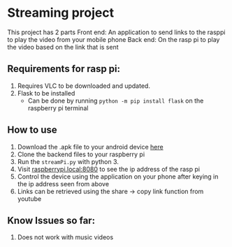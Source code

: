 # Streaming project

This project has 2 parts
Front end: An application to send links to the rasppi to play the video from your mobile phone
Back end: On the rasp pi to play the video based on the link that is sent

## Requirements for rasp pi:
1. Requires VLC to be downloaded and updated.
1. Flask to be installed
    - Can be done by running `python -m pip install flask` on the raspberry pi terminal


## How to use
1. Download the .apk file to your android device [here](https://github.com/Jh123x/rasp-pi-streaming/releases)
1. Clone the backend files to your raspberry pi
1. Run the `streamPi.py` with python 3.
1. Visit [raspberrypi.local:8080](http://raspberrypi.local:8080) to see the ip address of the rasp pi
1. Control the device using the application on your phone after keying in the ip address seen from above
1. Links can be retrieved using the share -> copy link function from youtube


## Know Issues so far:
1. Does not work with music videos
